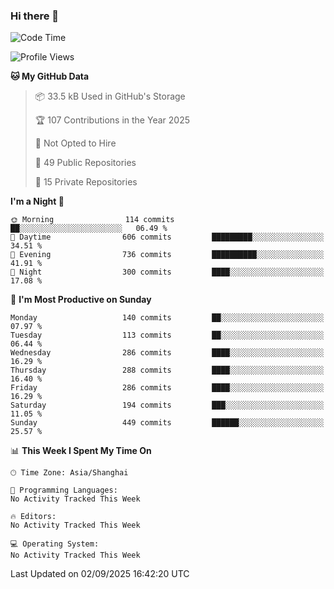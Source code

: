 ### Hi there 👋

<!--
**robinWongM/robinWongM** is a ✨ _special_ ✨ repository because its `README.md` (this file) appears on your GitHub profile.

Here are some ideas to get you started:

- 🔭 I’m currently working on ...
- 🌱 I’m currently learning ...
- 👯 I’m looking to collaborate on ...
- 🤔 I’m looking for help with ...
- 💬 Ask me about ...
- 📫 How to reach me: ...
- 😄 Pronouns: ...
- ⚡ Fun fact: ...
-->

<!--START_SECTION:waka-->
![Code Time](http://img.shields.io/badge/Code%20Time-272%20hrs%2015%20mins-blue)

![Profile Views](http://img.shields.io/badge/Profile%20Views-2-blue)

**🐱 My GitHub Data** 

> 📦 33.5 kB Used in GitHub's Storage 
 > 
> 🏆 107 Contributions in the Year 2025
 > 
> 🚫 Not Opted to Hire
 > 
> 📜 49 Public Repositories 
 > 
> 🔑 15 Private Repositories 
 > 
**I'm a Night 🦉** 

```text
🌞 Morning                114 commits         ██░░░░░░░░░░░░░░░░░░░░░░░   06.49 % 
🌆 Daytime                606 commits         █████████░░░░░░░░░░░░░░░░   34.51 % 
🌃 Evening                736 commits         ██████████░░░░░░░░░░░░░░░   41.91 % 
🌙 Night                  300 commits         ████░░░░░░░░░░░░░░░░░░░░░   17.08 % 
```
📅 **I'm Most Productive on Sunday** 

```text
Monday                   140 commits         ██░░░░░░░░░░░░░░░░░░░░░░░   07.97 % 
Tuesday                  113 commits         ██░░░░░░░░░░░░░░░░░░░░░░░   06.44 % 
Wednesday                286 commits         ████░░░░░░░░░░░░░░░░░░░░░   16.29 % 
Thursday                 288 commits         ████░░░░░░░░░░░░░░░░░░░░░   16.40 % 
Friday                   286 commits         ████░░░░░░░░░░░░░░░░░░░░░   16.29 % 
Saturday                 194 commits         ███░░░░░░░░░░░░░░░░░░░░░░   11.05 % 
Sunday                   449 commits         ██████░░░░░░░░░░░░░░░░░░░   25.57 % 
```


📊 **This Week I Spent My Time On** 

```text
🕑︎ Time Zone: Asia/Shanghai

💬 Programming Languages: 
No Activity Tracked This Week

🔥 Editors: 
No Activity Tracked This Week

💻 Operating System: 
No Activity Tracked This Week
```


 Last Updated on 02/09/2025 16:42:20 UTC
<!--END_SECTION:waka-->
